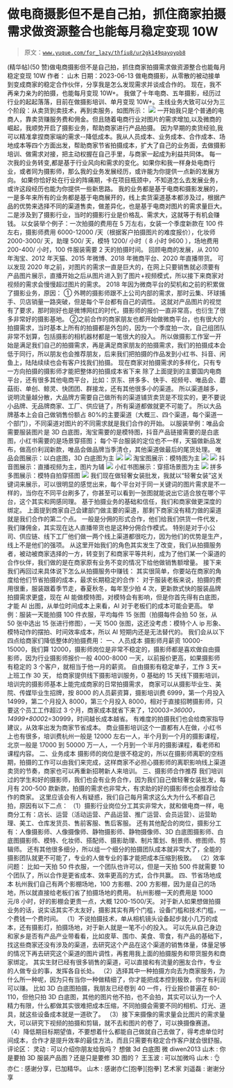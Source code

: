 # 做电商摄影但不是自己拍，抓住商家拍摄需求做资源整合也能每月稳定变现 10W

> 原文：[`www.yuque.com/for_lazy/thfiu8/ur2gk149qayoypb8`](https://www.yuque.com/for_lazy/thfiu8/ur2gk149qayoypb8)

<ne-h2 id="fbf92918" data-lake-id="fbf92918"><ne-heading-ext><ne-heading-anchor></ne-heading-anchor><ne-heading-fold></ne-heading-fold></ne-heading-ext><ne-heading-content><ne-text id="u8d9c7baa">(精华帖)(50 赞)做电商摄影但不是自己拍，抓住商家拍摄需求做资源整合也能每月稳定变现 10W</ne-text></ne-heading-content></ne-h2> <ne-p id="u54bc51f7" data-lake-id="u54bc51f7"><ne-text id="ub99e596b">作者： 山木</ne-text></ne-p> <ne-p id="uec822ed4" data-lake-id="uec822ed4"><ne-text id="ufc691e17">日期：2023-06-13</ne-text></ne-p> <ne-p id="u32ab8e15" data-lake-id="u32ab8e15"><ne-text id="u4f43367b">做电商摄影，从零散的被动接单到变成商家的稳定合作伙伴，分享我是怎么发现需求并谈成合作的。</ne-text></ne-p> <ne-p id="u6d123ac3" data-lake-id="u6d123ac3"><ne-text id="u73ac78f8">现在，我不再亲力亲为的拍摄，也能每月变现 10W+。</ne-text></ne-p> <ne-p id="u9c679bbc" data-lake-id="u9c679bbc"><ne-text id="u0313565b">我做了十年电商、五年摄影，经历过行业的起起落落，目前在做摄影培训、单月变现 10W+。主线业务大致可以分为三个阶段：从卖货到卖技术，再到卖服务，如图所示：</ne-text></ne-p> <ne-p id="ua9520680" data-lake-id="ua9520680"><ne-card data-card-name="image" data-card-type="inline" id="ewYmN" data-event-boundary="card">![](img/e25caf51cf7da36cebb575c1f6724fae.png)  <ne-p id="udea72025" data-lake-id="udea72025"><ne-text id="u3ff9425a">一开始我只是个普通的电商人，靠卖货赚服务费和佣金。但且随着电商行业对图片的需求增加,以及微商的崛起，我顺势开启了摄影业务，帮助商家进行产品拍摄。</ne-text></ne-p> <ne-p id="udbd5e800" data-lake-id="udbd5e800"><ne-text id="ub8acd8d3">因为早期的卖货经验,我可以精准拿捏商家端的需求--降低成本。我从人员成本、业务成本、合作成本、场地成本等四个方面出发，帮助商家节省拍摄成本，扩大了自己的业务面，去做摄影培训、做需求对接，把主动权握在自己手里，与商家一起成为利益共同体。</ne-text></ne-p> <ne-p id="ubcba972e" data-lake-id="ubcba972e"><ne-text id="uede9c57a">每一次我的业务转变,都是基于行业风向和需求的变化。如果你和我一样身处电商行业，或者同为摄影师，那么我的业务发展经历，或许能为你提供一点新的发展方向。</ne-text></ne-p> <ne-p id="u6b807a0e" data-lake-id="u6b807a0e"><ne-text id="ufd90dd3e">如果你恰好处在行业的阵痛期，卡在项目瓶颈中，不知道怎么去发展业务，或许这段经历也能为你提供一些新思路。</ne-text></ne-p> <ne-p id="u7bf29fad" data-lake-id="u7bf29fad"><ne-text id="u93ebfac5">我的业务都是基于电商和摄影发展的，一是多年来所有的业务都是基于电商展开的，线上卖货渠道基本都涉及过，根据产品的优势来选择不同的渠道售卖，做差异化，也是基于电商对图片的需求量巨大。</ne-text></ne-p> <ne-p id="u4cebdda6" data-lake-id="u4cebdda6"><ne-text id="u6bfc7316">二是涉及到了摄影行业，当时的摄影行业是价格乱、需求大，这就等于有机会赚钱。</ne-text></ne-p> <ne-p id="u92f4265c" data-lake-id="u92f4265c"><ne-text id="u56c276ed" style="color: rgb(31, 35, 41);">以女装举个例子：一次拍摄的费用在 5 万左右，女装一个季度新款在 100 件左右，摄影师费用 6000-12000 /天（根据客户拍摄图片的难度报价），化妆师 2000-3000/ 天，助理 500/ 天，模特 1200/ 小时（ 8 小时 9600 ），场地费用 200-400/ 小时，100 件服装需要 2 天的拍摄时间。</ne-text></ne-p> <ne-p id="u2150d0b9" data-lake-id="u2150d0b9"><ne-text id="u4464d8dc" style="color: rgb(31, 35, 41);">回顾电商的发展，从 2010 年淘宝、2012 年天猫、2015 年微博、2018 年微商平台、2020 年直播带货。</ne-text></ne-p> <ne-p id="u6fed5d8f" data-lake-id="u6fed5d8f"><ne-text id="ub6bc3d59" style="color: rgb(31, 35, 41);">可以发现 2020 年之前，对图片的需求一直是巨大的，在网上只要销售就必须要有产品图片展示，直播开始之后从图片进入到了图片+视频模式，所以接下来商家对视频的需求会慢慢超过图片的需求。</ne-text></ne-p> <ne-p id="u5d59e9bd" data-lake-id="u5d59e9bd"><ne-text id="ua3bf78e4" style="color: rgb(31, 35, 41);">2018 年因为微商平台的契机和之前的积累做了摄影业务，原因：</ne-text></ne-p> <ne-p id="uf0782d45" data-lake-id="uf0782d45"><ne-text id="ubc54759c" style="color: rgb(31, 35, 41);">① 外聘的摄影师跟不上公司内部的需求，那时云集、环球捕手、贝店销量一路突破，但是每个平台都有自己的调性。</ne-text></ne-p> <ne-p id="uc828181b" data-lake-id="uc828181b"><ne-text id="u6276ed3b" style="color: rgb(31, 35, 41);">这就对产品图片的视觉有了要求，那时刚好也是微博网红的时代，摄影师的报价一直非常高，也衍生了很多非常好的摄影基地。</ne-text></ne-p> <ne-p id="ua6570cc4" data-lake-id="ua6570cc4"><ne-text id="uc8b8eeaa" style="color: rgb(31, 35, 41);">②之前合作的商家朋友也都开始做微商平台，也有很大的拍摄需求，当时基本上所有的拍摄都是外包的，因为一个季度拍一次，自己组团队非常不划算，包括摄影的相机器材都是一笔很大的投入。</ne-text></ne-p> <ne-p id="u27ed643b" data-lake-id="u27ed643b"><ne-text id="u1878c5ef" style="color: rgb(31, 35, 41);">所以做摄影工作室一开始是满足我们自己的拍摄需求，再是满足商家朋友的拍摄需求，我们的拍摄成本会低于同行，所以朋友也会推荐朋友，后来我们把拍摄的作品发到小红书、抖音、闲鱼上，陆陆续续也会有客户找我们拍摄。</ne-text></ne-p> <ne-p id="u23bd9489" data-lake-id="u23bd9489"><ne-text id="ufd059fd2" style="color: rgb(31, 35, 41);">现在商家对拍摄需求的多样化，只有专一方向拍摄的摄影师才能把整体的拍摄成本省下来</ne-text></ne-p> <ne-p id="ud78050b3" data-lake-id="ud78050b3"><ne-text id="ub056ac1d" style="color: rgb(31, 35, 41);">除了上面提到的主要国内电商平台，还有很多其他电商平台，比如：京东、拼多多、快手、视频号、唯品会、蘑菇街、单创、鲸灵、快团团、群接龙，还有其他很多小的渠道。</ne-text></ne-p> <ne-p id="uaec3a512" data-lake-id="uaec3a512"><ne-text id="uae313f98" style="color: rgb(31, 35, 41);">所以渠道越多，说明流量越分散，大品牌方需要自己做所有的渠道铺货卖货是不现实的，更不要说小品牌、无品牌商家、工厂、供应链了，所有渠道都做就更不可能了。</ne-text></ne-p> <ne-p id="u50c00811" data-lake-id="u50c00811"><ne-text id="u3da3c402" style="color: rgb(31, 35, 41);">所以大品牌基本上会自己做销售份额占 80%的主要渠道（大概三、四个渠道，每个渠道一个部门），不同渠道对图片的不同需求就是我们合作的开始。</ne-text></ne-p> <ne-p id="u0ec846e3" data-lake-id="u0ec846e3"><ne-text id="u4561cf51" style="color: rgb(31, 35, 41);">以服装举例：唯品会需要服装图片是 3D 白底图，淘宝需要的是模特图，抖音产品链接需要的是白底图，小红书需要的是场景穿搭图；</ne-text></ne-p> <ne-p id="u145d5743" data-lake-id="u145d5743"><ne-text id="u93dc6fd5" style="color: rgb(31, 35, 41);">每个平台服装的定位也不一样，天猫做新品发布，做高价利润新款，唯品会做品牌当季清仓，其他渠道做最后的尾货处理。</ne-text></ne-p> <ne-p id="ud368e265" data-lake-id="ud368e265"><ne-text id="u50bd319c" style="color: rgb(31, 35, 41);">唯品会图展示：以白底图，3D 白底图为主</ne-text></ne-p> <ne-p id="udd58b5a6" data-lake-id="udd58b5a6"><ne-card data-card-name="image" data-card-type="inline" id="Lqhxv" data-event-boundary="card">![](img/3ca3ad6f9a8e32e6ebe5768ccee8b2b1.png)  <ne-p id="uc066f4e1" data-lake-id="uc066f4e1"><ne-card data-card-name="image" data-card-type="inline" id="Hq7W6" data-event-boundary="card">![](img/f8e1cc52bf0d9c158301f146f770004a.png)  <ne-p id="u3c972d38" data-lake-id="u3c972d38"><ne-text id="u2aac44e4" style="color: rgb(31, 35, 41);">淘宝图展示：模特图为主</ne-text></ne-p> <ne-p id="uc4a0ac6d" data-lake-id="uc4a0ac6d"><ne-card data-card-name="image" data-card-type="inline" id="h9neh" data-event-boundary="card">![](img/cf6840df68625aea34664e4991eb379f.png)  <ne-p id="u05118b2e" data-lake-id="u05118b2e"><ne-card data-card-name="image" data-card-type="inline" id="LalnS" data-event-boundary="card">![](img/fd175e2bdbaa8e6de88ee8c41fdca8bb.png)  <ne-p id="u18c1687a" data-lake-id="u18c1687a"><ne-text id="u3f70995e" style="color: rgb(31, 35, 41);">抖音图展示：直播视频为主，图片为辅</ne-text></ne-p> <ne-p id="ubfe5f14e" data-lake-id="ubfe5f14e"><ne-card data-card-name="image" data-card-type="inline" id="cVAFY" data-event-boundary="card">![](img/fd0ca6668ffc6c034889684fc2acb5c8.png)  <ne-p id="ud492fc62" data-lake-id="ud492fc62"><ne-text id="uc791b470" style="color: rgb(31, 35, 41);">小红书图展示：穿搭场景图为主</ne-text></ne-p> <ne-p id="u1c1231c8" data-lake-id="u1c1231c8"><ne-card data-card-name="image" data-card-type="inline" id="S5F5x" data-event-boundary="card">![](img/63c0c081882d418238cb81b4f644746d.png)</ne-card></ne-p> <ne-p id="u175f6f83" data-lake-id="u175f6f83"><ne-text id="ub8ac7184" style="color: rgb(31, 35, 41);">拼多多图展示：模特自拍穿搭图</ne-text></ne-p> <ne-p id="ub5c8769b" data-lake-id="ub5c8769b"><ne-card data-card-name="image" data-card-type="inline" id="p8jij" data-event-boundary="card">![](img/c5ba4bec3245942447fb1a6e6d1bb129.png)  <ne-p id="uc4338e09" data-lake-id="uc4338e09"><ne-text id="uc18c2e31" style="color: rgb(31, 35, 41);">我们现在做轻奢女装批发，我就以“轻奢女装”这关键词来展示，可以很明显的感觉出来，每个平台对于同一关键词的图片需求是不一样的，当你在不同平台刷多了，你甚至可以看到一张图就能说出它适合放在哪个平台，这个其实和网感同理。</ne-text></ne-p> <ne-p id="u9ab74ff3" data-lake-id="u9ab74ff3"><ne-text id="u530f772f" style="color: rgb(31, 35, 41);">基于拍摄业务的基础和信任，我们和商家做更深度的绑定。</ne-text></ne-p> <ne-p id="u6ef3f9b2" data-lake-id="u6ef3f9b2"><ne-text id="ue5b8efc6" style="color: rgb(31, 35, 41);">上面提到商家自己会建部门做主要的渠道，那剩下商家没有精力做的渠道就是我们合作的第二个点。</ne-text></ne-p> <ne-p id="uc9926096" data-lake-id="uc9926096"><ne-text id="u321c7049" style="color: rgb(31, 35, 41);">一般是分佣的形式合作，他们给我们供货一件代发，我们赚佣金，其实现在达人直播带货也是这种分佣合作模式。</ne-text></ne-p> <ne-p id="u97b9fa72" data-lake-id="u97b9fa72"><ne-text id="ue872b669" style="color: rgb(31, 35, 41);">特别是对于小公司、供应链、线下工厂他们做一两个线上渠道都很吃力，因为他们的优势是生产，线上不是他们的强项。</ne-text></ne-p> <ne-p id="u5c0eff1d" data-lake-id="u5c0eff1d"><ne-text id="u91e9b46c" style="color: rgb(31, 35, 41);">从这里开始我们的角色其实发生了改变，我们从拍摄服务者，被动被商家选择的一方，转变到了和商家平等共利，成为了他们某一个渠道的合作伙伴，我们做的是在商家原有业务不变的情况下给他做销售额增量。</ne-text></ne-p> <ne-p id="u8842a7b9" data-lake-id="u8842a7b9"><ne-text id="u131b9f5c" style="color: rgb(31, 35, 41);">接下来我们再回过来具体说下怎么从拍摄服务中赚钱：</ne-text></ne-p> <ne-p id="uef0f6dc4" data-lake-id="uef0f6dc4"><ne-text id="u19e51389" style="color: rgb(31, 35, 41);">其实很简单，你要站在商家的角度给他们节省拍摄的成本，最求长期稳定的合作：</ne-text></ne-p> <ne-p id="u4cd1d078" data-lake-id="u4cd1d078"><ne-text id="u159eb33d" style="color: rgb(31, 35, 41);">对于服装老板来说，拍摄的费用很重，服装跟着季节走，春夏秋冬，每年至少拍 4 次，更新款式快的服装品牌拍摄需求更盛，现在 AI 能做模特图，对模特会有影响，但是你首先得有白底图，才能 AI 出图，从单位时间成本上来看，AI 对于老板们的成本可能会更高。</ne-text></ne-p> <ne-p id="u78fd5759" data-lake-id="u78fd5759"><ne-text id="u4309dbdb" style="color: rgb(31, 35, 41);">举例：服装一天能拍摄 100 件衣服，平均每件 15 张图（拍摄每件会拍 50 张，从 50 张中选出 15 张进行修图），一天 1500 张图，这还没考虑：模特个人 ip 形象、模特动作的摆拍、时间效率成本，所以 AI 短期内还是无法替代的。</ne-text></ne-p> <ne-p id="u5011c614" data-lake-id="u5011c614"><ne-text id="u76b9114a" style="color: rgb(31, 35, 41);">我们会从以下四点给商家们降低整体的拍摄费用：</ne-text></ne-p> <ne-h1 id="50369765" data-lake-id="50369765"><ne-heading-ext><ne-heading-anchor></ne-heading-anchor><ne-heading-fold></ne-heading-fold></ne-heading-ext><ne-heading-content><ne-text id="u74bc9051" style="color: rgb(31, 35, 41);">一、人员成本</ne-text></ne-heading-content></ne-h1> <ne-p id="u45a32d1a" data-lake-id="u45a32d1a"><ne-text id="u9a8081a7" style="color: rgb(31, 35, 41);">摄影师月薪资 10000-15000，我们算 12000，摄影师岗位是非常不稳定的，摄影师都是喜欢做自由摄影师，因为行业摄影师报价一般 4000-8000 一天，以前报价更高，如果摄影师有稳定的 3 个客户，就相当于他一月的薪资。</ne-text></ne-p> <ne-p id="ubd71ba66" data-lake-id="ubd71ba66"><ne-text id="u89e6d31d" style="color: rgb(31, 35, 41);">自由摄影有稳定单子，工作 3 天=上班工作 30 天，</ne-text></ne-p> <ne-p id="u5c848adc" data-lake-id="u5c848adc"><ne-text id="ua5167c7e" style="color: rgb(31, 35, 41);">给商家提供线下摄影培训服务，0 基础的 15 天线下摄影培训，培训完的摄影师基本上能完成商家的日常拍摄需求，</ne-text></ne-p> <ne-p id="u1fae62d9" data-lake-id="u1fae62d9"><ne-text id="u5cd307bc" style="color: rgb(31, 35, 41);">商家可以从摄影毕业生、美院、传媒毕业生招牌，按 8000 的人员薪资算，摄影培训费 6999，第一个月投入 14999，第二个月投入 8000，第三个月投入 8000，相对于直接招聘摄影师，只要这个员工工作超过 3 个月，商家成本就省下来了，12000*3=36000，14999+8000*2=30999，时间越长成本越省。</ne-text></ne-p> <ne-p id="u209ee323" data-lake-id="u209ee323"><ne-text id="uf87d698b" style="color: rgb(31, 35, 41);">有难度的拍摄我们也会给商家指导建议，从效率出发为商家节省成本。</ne-text></ne-p> <ne-p id="u8afb640a" data-lake-id="u8afb640a"><ne-text id="u8090d117" style="color: rgb(31, 35, 41);">商业摄影培训这个一直都有人在做，小红书上也有很多，培训费杭州一般是 12000 左右一人，半个月到一个月的摄影课程，北京一般是 17000 到 50000 万一人，一个月到一个半月的摄影课程，看老师和课程内容。</ne-text></ne-p> <ne-h1 id="b5d032fa" data-lake-id="b5d032fa"><ne-heading-ext><ne-heading-anchor></ne-heading-anchor><ne-heading-fold></ne-heading-fold></ne-heading-ext><ne-heading-content><ne-text id="u33e5a47d" style="color: rgb(31, 35, 41);">二、业务成本</ne-text></ne-heading-content></ne-h1> <ne-p id="u0aa243fa" data-lake-id="u0aa243fa"><ne-text id="u39b653c1" style="color: rgb(31, 35, 41);">摄影师的岗位是很不稳定的，所以在摄影师离职的空档期，拍摄的工作可以由我们来完成，这样商家不必担心摄影师的离职影响线上渠道卖货的节奏，商家也可以再重新招聘新人来培训。</ne-text></ne-p> <ne-h1 id="99ca4a67" data-lake-id="99ca4a67"><ne-heading-ext><ne-heading-anchor></ne-heading-anchor><ne-heading-fold></ne-heading-fold></ne-heading-ext><ne-heading-content><ne-text id="ucc88acb0" style="color: rgb(31, 35, 41);">三、摄影师合作推荐</ne-text></ne-heading-content></ne-h1> <ne-p id="u50edf3d3" data-lake-id="u50edf3d3"><ne-text id="u32a710cf" style="color: rgb(31, 35, 41);">我们培训过的学生和好的摄影师，我们也会有业务合作，因为我们自己做轻奢女装批发，每月有 200-500 款新款，拍摄的需求也非常大，有求助的好的摄影师也会推荐给合作的商家。</ne-text></ne-p> <ne-p id="u431114fd" data-lake-id="u431114fd"><ne-text id="u93198cd1" style="color: rgb(31, 35, 41);">这里应该会有人有疑惑，我们自己每月需求这么大为什么不都自己拍，原因有以下二点：</ne-text></ne-p> <ne-p id="u864d803f" data-lake-id="u864d803f"><ne-text id="uc51495b6" style="color: rgb(31, 35, 41);">（1）摄影行业岗位分工其实非常大，就和做电商一样，电商分工有：店长、运营（活动运营、产品运营、推广运营、会员运营）、运营助理、美工、仓库发货员、售前客服、售后客服。</ne-text></ne-p> <ne-p id="ud3e05ad5" data-lake-id="ud3e05ad5"><ne-text id="uc768b905" style="color: rgb(31, 35, 41);">还有其他配合的岗位，摄影分工有：人像摄影师、人像摄像师、静物摄影师、静物摄像师、3D 白底图摄影师、白底图摄影师、模特、化妆师、搭配师、摄影助理、制片策划、制景师、修图师、剪辑师。</ne-text></ne-p> <ne-p id="uf2fae2f1" data-lake-id="uf2fae2f1"><ne-text id="u3499781a" style="color: rgb(31, 35, 41);">还有其他很多细分，所以组一个细分的拍摄团队成本就非常大了，全能的摄影团队就更不可能了，专业的人做专业的事才能把成本压缩到极致。</ne-text></ne-p> <ne-p id="u305ad301" data-lake-id="u305ad301"><ne-text id="uf33bc045" style="color: rgb(31, 35, 41);">（2）效率问题：</ne-text></ne-p> <ne-p id="uf64bab3e" data-lake-id="uf64bab3e"><ne-text id="uea731d06" style="color: rgb(31, 35, 41);">比如一天拍 50 件衣服，一个团队也许可以，但是一天拍 500 件就需要 10 个团队了，所以合作是更省成本、效率更高的方式，合作共赢。</ne-text></ne-p> <ne-h1 id="94c997e9" data-lake-id="94c997e9"><ne-heading-ext><ne-heading-anchor></ne-heading-anchor><ne-heading-fold></ne-heading-fold></ne-heading-ext><ne-heading-content><ne-text id="ufceb4cf7" style="color: rgb(31, 35, 41);">四、节省场地成本</ne-text></ne-heading-content></ne-h1> <ne-p id="u68c4c791" data-lake-id="u68c4c791"><ne-text id="u4d0b87c0" style="color: rgb(31, 35, 41);">杭州我们自己有两个影棚场地，100 方影棚、200 方影棚，因为是自己的场地，所以就直接给老板们省了拍摄场地的费用。</ne-text></ne-p> <ne-p id="u9f00d7ee" data-lake-id="u9f00d7ee"><ne-text id="ue84b7bd8" style="color: rgb(31, 35, 41);">杭州影棚一天的费用是 1000 元/8 小时，好的影棚会更贵一点，大概 1200-1500/天。</ne-text></ne-p> <ne-p id="ufe6faf4e" data-lake-id="ufe6faf4e"><ne-text id="uf160fd06" style="color: rgb(31, 35, 41);">对于新人如果想做拍摄业务的话，说实话其实不太友好，摄影其实有两个门槛，设备门槛和技术门槛，一个费钱一个费时间。</ne-text></ne-p> <ne-p id="ufbc40e12" data-lake-id="ufbc40e12"><ne-text id="ufd89dc8c" style="color: rgb(31, 35, 41);">（1）不说拍摄技术，单从相机镜头设备起步就小几万的成本，还有摄影灯，拍摄场地，对于新人就是一笔不小的投入。</ne-text></ne-p> <ne-p id="u51fa0240" data-lake-id="u51fa0240"><ne-text id="u13b4afc1" style="color: rgb(31, 35, 41);">可以先从自己身边和家乡是否有产品产业带看看，比如皮草、围巾、美食、零食，有产品的基础下，找这些商家还没有涉及的渠道，去研究这个产品在这个渠道的销售体量，体量足够的情况下再去研究这个渠道的图片调性，再套用我上面的拍摄服务和带货服务和商家绑定。</ne-text></ne-p> <ne-p id="u33089d03" data-lake-id="u33089d03"><ne-text id="u38b07612" style="color: rgb(31, 35, 41);">其实生财已经有很多销售的渠道，可以直接和有流量的圈友合作，专业的人做专业的事，发挥各自长处。</ne-text></ne-p> <ne-p id="u5c4ab799" data-lake-id="u5c4ab799"><ne-text id="ube9fba62" style="color: rgb(31, 35, 41);">（2）选择其中一种拍摄方向去为商家服务，为什么所一种呢，因为只有当你一种做精细了，你才能把成本控到极致，你才有利润可以赚。</ne-text></ne-p> <ne-p id="u36732eae" data-lake-id="u36732eae"><ne-text id="u56fd2e43" style="color: rgb(31, 35, 41);">比如 3D 白底图拍摄，我朋友已经卷到 40 一件，行业报价普遍在 80-110，但他只拍 3D 白底图，其他的图片他不拍，也不会拍，其实可以认为一个人精力有限，什么都做其实很难把成本压缩，不同拍摄会需要不同的相机、灯光、道具，就这些设备成本就是一道砍了。</ne-text></ne-p> <ne-p id="uea651097" data-lake-id="uea651097"><ne-text id="uda1c26d0" style="color: rgb(31, 35, 41);">（3）接下来摄像的需求量会比图片的需求量大，可以研究下视频的拍摄和剪辑，就不去和图片的卷了，可以换摄像赛道。</ne-text></ne-p> <ne-p id="u4258dbcc" data-lake-id="u4258dbcc"><ne-text id="u42aaf7a1" style="color: rgb(31, 35, 41);">（4）降低期目标期望值，不要想着什么都能自己做就自己去做了，得考虑单位时间成本，合作才是提升效率的最佳方法，而且只需要有稳定合作客户就会很舒服。</ne-text></ne-p> <ne-hole id="ube63d3f8" data-lake-id="ube63d3f8"><ne-card data-card-name="hr" data-card-type="block" id="TIAEm" data-event-boundary="card"><ne-p id="u7dc67767" data-lake-id="u7dc67767"><ne-text id="ud6c61d9c">评论区：</ne-text></ne-p> <ne-p id="u33571a9e" data-lake-id="u33571a9e"><ne-text id="u62cd0a5b">灵动 : 可以介绍你朋友给我吗？ 想做 3d 白底图 微 diwen2013</ne-text> <ne-text id="u1fcf5e89">山木 : 你是要拍 3D 服装产品图？还是只是要修 3D 图的？</ne-text> <ne-text id="uf078d7c5">王玉波 : 可以加微吗</ne-text> <ne-text id="u6f559954">山木 : 👌</ne-text> <ne-text id="u81096848">亦仁 : 感谢分享，已加精华。</ne-text> <ne-text id="u3d275b6d">山木 : 感谢亦仁[抱拳][抱拳]</ne-text> <ne-text id="u37b954ca">艺术家 刘遥磊 : 谢谢分享</ne-text></ne-p></ne-card></ne-hole></ne-card></ne-p></ne-card></ne-p></ne-card></ne-p></ne-card></ne-p></ne-card></ne-p></ne-card></ne-p></ne-card></ne-p>